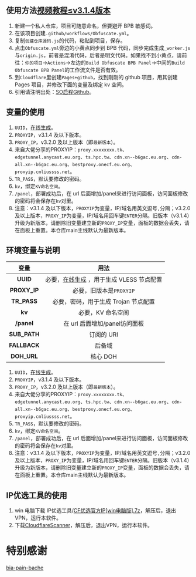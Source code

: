 ## 使用方法[视频教程≤v3.1.4版本](https://youtu.be/sWy9gCBA5Lo)
1. 新建一个私人仓库，项目可随意命名，但要避开 BPB 敏感词。
2. 在该项目创建`.github/workflows/Obfuscate.yml`。
3. 复制`创建仓库源码.js`的代码，粘贴到项目，保存。
4. 点击`Obfuscate.yml`旁边的小黄点同步到 BPB 代码，同步完成生成`_worker.js`与`origin.js`，前者是混淆代码，后者是明文代码。如果找不到小黄点，请前往：`你的项目`→`Actions`→左边的`Build Obfuscate BPB Panel`→中间的`Build Obfuscate BPB Panel`的工作流文件是否有效。
7. 到`Cloudflare`里创建`Pages+github`，找到刚刚的 github 项目，用其创建 Pages 项目，并修改下面的变量及绑定 kv 空间。
8. 引用请注明出处：[SO启程Github](https://github.com/Setout8/Book-Pen-Book)。

## 变量的使用
1. `UUID`，[在线生成](https://1024tools.com/uuid)。
2. `PROXYIP`，v3.1.4 及以下版本。
3. `PROXY_IP`，v3.2.0 及以上版本（即`最新版本`）。
4. 来自大佬分享的PROXYIP：`proxy.xxxxxxxx.tk`、`edgetunnel.anycast.eu.org`、`ts.hpc.tw`、`cdn.xn--b6gac.eu.org`、`cdn-all.xn--b6gac.eu.org`、`bestproxy.onecf.eu.org`、`proxyip.cmliussss.net`。
5. `TR_PASS`，默认要修改的密码。
6. `kv`，绑定`KV命名空间`。
7. `/panel`，部署成功后，在 url 后面增加/panel来进行访问面板，访问面板修改的密码将会保存在`kv`对里。
8. 注意：v3.1.4 及以下版本，`PROXYIP`为变量，IP/域名用英文逗号`,`分隔；v3.2.0 及以上版本，`PROXY_IP`为变量，IP/域名用回车键`ENTER`分隔。旧版本（v3.1.4）升级为新版本，请删除旧变量建立新的`PROXY_IP`变量，面板的数据会丢失，请在面板上重置。本仓库main主线默认为最新版本。

## 环境变量与说明
| 变量  | 用法 |
| :-------------: | :-------------: |
| **UUID**  | 必要，[在线生成](https://1024tools.com/uuid) ，用于生成 VLESS 节点配置 |
| **PROXY_IP**  | 必要，旧版本是`PROXYIP`  |
| **TR_PASS**  | 必要，密码，用于生成 Trojan 节点配置  |
| **kv**  | 必要，KV 命名空间  |
| **/panel**  | 在 url 后面增加/panel访问面板  |
| **SUB_PATH**  | 订阅的 URI  |
| **FALLBACK**  | 后备域 |
| **DOH_URL**  | 核心 DOH |
1. `UUID`，[在线生成](https://1024tools.com/uuid)。
2. `PROXYIP`，v3.1.4 及以下版本。
3. `PROXY_IP`，v3.2.0 及以上版本（即`最新版本`）。
4. 来自大佬分享的PROXYIP：`proxy.xxxxxxxx.tk`、`edgetunnel.anycast.eu.org`、`ts.hpc.tw`、`cdn.xn--b6gac.eu.org`、`cdn-all.xn--b6gac.eu.org`、`bestproxy.onecf.eu.org`、`proxyip.cmliussss.net`。
5. `TR_PASS`，默认要修改的密码。
6. `kv`，绑定`KV命名空间`。
7. `/panel`，部署成功后，在 url 后面增加/panel来进行访问面板，访问面板修改的密码将会保存在`kv`对里。
8. 注意：v3.1.4 及以下版本，`PROXYIP`为变量，IP/域名用英文逗号`,`分隔；v3.2.0 及以上版本，`PROXY_IP`为变量，IP/域名用回车键`ENTER`分隔。旧版本（v3.1.4）升级为新版本，请删除旧变量建立新的`PROXY_IP`变量，面板的数据会丢失，请在面板上重置。本仓库main主线默认为最新版本。

## IP优选工具的使用
1. win 电脑下载 IP优选工具/[CF优选官方IP[win电脑版].7z](https://github.com/Setout8/Book-Pen-Book/blob/main/IP%E4%BC%98%E9%80%89%E5%B7%A5%E5%85%B7/CF%E4%BC%98%E9%80%89%E5%AE%98%E6%96%B9IP%5Bwin%E7%94%B5%E8%84%91%E7%89%88%5D.7z)，解压后，退出VPN，运行本软件。
2. 下载[CloudflareScanner](https://github.com/bia-pain-bache/Cloudflare-Clean-IP-Scanner/releases/tag/v2.2.5)，解压后，退出VPN，运行本软件。

# 特别感谢
[bia-pain-bache](https://github.com/bia-pain-bache)
